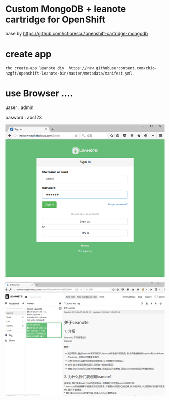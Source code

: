 # Custom MongoDB +  leanote cartridge for OpenShift 

base by  https://github.com/icflorescu/openshift-cartridge-mongodb

# create app

    rhc create-app leanote diy  https://raw.githubusercontent.com/chio-nzgft/openshift-leanote-bin/master/metadata/manifest.yml
    
# use Browser ....
uaser : admin

pasword : abc123

![alt tag](https://github.com/chio-nzgft/openshift-leanote-bin/raw/master/pic1.png)

![alt tag](https://github.com/chio-nzgft/openshift-leanote-bin/raw/master/pic2.png)

   


